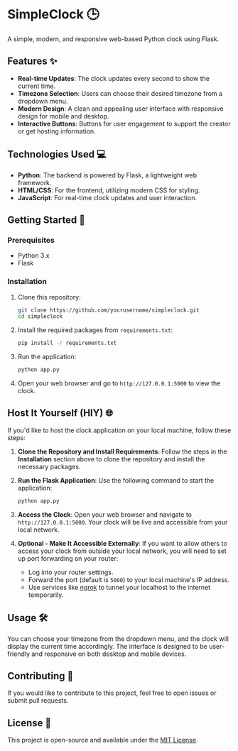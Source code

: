 # SimpleClock 🕒

A simple, modern, and responsive web-based Python clock using Flask.

## Features ✨

- **Real-time Updates**: The clock updates every second to show the current time.
- **Timezone Selection**: Users can choose their desired timezone from a dropdown menu.
- **Modern Design**: A clean and appealing user interface with responsive design for mobile and desktop.
- **Interactive Buttons**: Buttons for user engagement to support the creator or get hosting information.

## Technologies Used 💻

- **Python**: The backend is powered by Flask, a lightweight web framework.
- **HTML/CSS**: For the frontend, utilizing modern CSS for styling.
- **JavaScript**: For real-time clock updates and user interaction.

## Getting Started 🚀

### Prerequisites

- Python 3.x
- Flask

### Installation

1. Clone this repository:
   ```bash
   git clone https://github.com/yourusername/simpleclock.git
   cd simpleclock
   ```

2. Install the required packages from `requirements.txt`:
   ```bash
   pip install -r requirements.txt
   ```

3. Run the application:
   ```bash
   python app.py
   ```

4. Open your web browser and go to `http://127.0.0.1:5000` to view the clock.

## Host It Yourself (HIY) 🌐

If you'd like to host the clock application on your local machine, follow these steps:

1. **Clone the Repository and Install Requirements**:
   Follow the steps in the **Installation** section above to clone the repository and install the necessary packages.

2. **Run the Flask Application**:
   Use the following command to start the application:
   ```bash
   python app.py
   ```

3. **Access the Clock**:
   Open your web browser and navigate to `http://127.0.0.1:5000`. Your clock will be live and accessible from your local network.

4. **Optional - Make It Accessible Externally**:
   If you want to allow others to access your clock from outside your local network, you will need to set up port forwarding on your router:
   - Log into your router settings.
   - Forward the port (default is `5000`) to your local machine's IP address.
   - Use services like [ngrok](https://ngrok.com/) to tunnel your localhost to the internet temporarily.

## Usage 🛠️

You can choose your timezone from the dropdown menu, and the clock will display the current time accordingly. The interface is designed to be user-friendly and responsive on both desktop and mobile devices.

## Contributing 🤝

If you would like to contribute to this project, feel free to open issues or submit pull requests. 

## License 📜

This project is open-source and available under the [MIT License](LICENSE).
```
